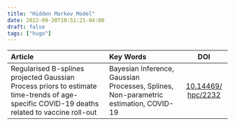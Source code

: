 ```yaml
---
title: "Hidden Markov Model"
date: 2022-09-30T10:51:21-04:00
draft: false
tags: ["hugo"]
---
```




| Article | Key Words | DOI |
|:---|:---|:---:|
|Regularised B-splines projected Gaussian Process priors to estimate time-trends of age-specific COVID-19 deaths related to vaccine roll-out|Bayesian Inference, Gaussian Processes, Splines, Non-parametric estimation, COVID-19|[10.14469/ hpc/2232](https://github.com/ImperialCollegeLondon/B-SplinesProjectedGPs)|